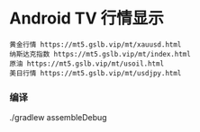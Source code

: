 # Android TV 行情显示
```
黄金行情 https://mt5.gslb.vip/mt/xauusd.html  
纳斯达克指数 https://mt5.gslb.vip/mt/index.html
原油 https://mt5.gslb.vip/mt/usoil.html 
美日行情 https://mt5.gslb.vip/mt/usdjpy.html
```

### 编译

./gradlew assembleDebug